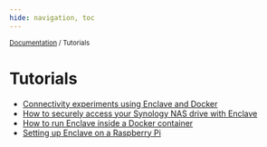 ```yaml
---
hide: navigation, toc
---
```


<small>[Documentation](/) / Tutorials</small>

# Tutorials

- [Connectivity experiments using Enclave and Docker](/tutorials/docker-experiments)
- [How to securely access your Synology NAS drive with Enclave](/tutorials/how-to-securely-access-your-synology-nas-drive-with-enclave)
- [How to run Enclave inside a Docker container](/tutorials/running-enclave-on-docker)
- [Setting up Enclave on a Raspberry Pi](/tutorials/setting-up-enclave-on-a-raspberry-pi)